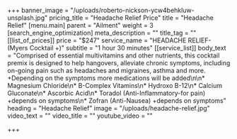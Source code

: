 +++
banner_image = "/uploads/roberto-nickson-ycw4behkluw-unsplash.jpg"
pricing_title = "Headache Relief Price"
title = "Headache Relief"
[menu.main]
parent = "Ailment"
weight = 3
[search_engine_optimization]
meta_description = ""
title_tag = ""
[[list_of_prices]]
price = "$247"
service_name = "HEADACHE RELIEF- (Myers Cocktail +)"
subtitle = "1 hour 30 minutes"
[[service_list]]
body_text = "Comprised of essential multivitamins and other nutrients, this cocktail premix is designed to help hangovers, alleviate chronic symptoms, including on-going pain such as headaches and migraines, asthma and more. +Depending on the symptoms more medications will be added\n\n* Magnesium Chloride\n* B-Complex Vitamins\n* Hydroxo B-12\n* Calcium Gluconate\n* Ascorbic Acid\n* Toradol (Anti-Inflammatory-for pain) +depends on symptoms\n* Zofran (Anti-Nausea) +depends on symptoms"
heading = "Headache Relief"
image = "/uploads/headache-relief.jpg"
video_text = ""
video_title = ""
youtube_video = ""

+++
